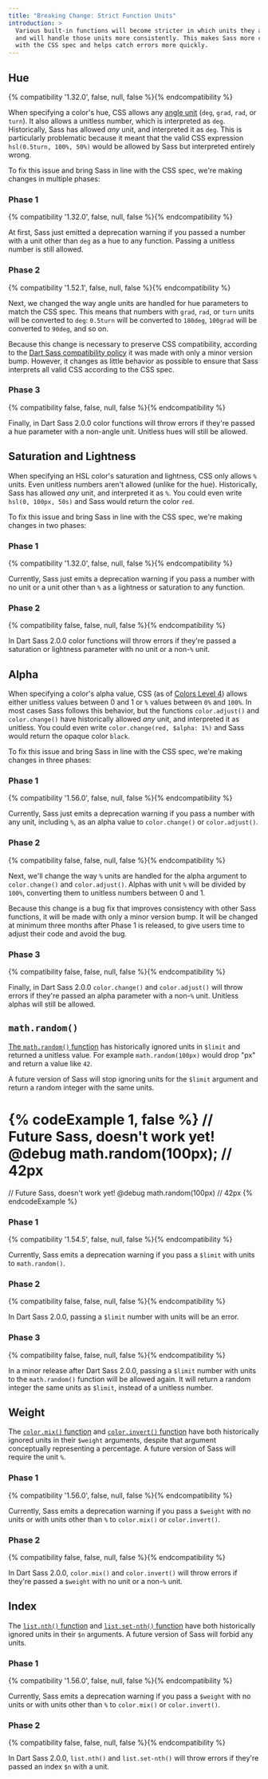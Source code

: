 ```yaml
---
title: "Breaking Change: Strict Function Units"
introduction: >
  Various built-in functions will become stricter in which units they allow
  and will handle those units more consistently. This makes Sass more compatible
  with the CSS spec and helps catch errors more quickly.
---
```


## Hue

{% compatibility '1.32.0', false, null, false %}{% endcompatibility %}

When specifying a color's hue, CSS allows any [angle unit][] (`deg`, `grad`,
`rad`, or `turn`). It also allows a unitless number, which is interpreted as
`deg`. Historically, Sass has allowed *any* unit, and interpreted it as `deg`.
This is particularly problematic because it meant that the valid CSS expression
`hsl(0.5turn, 100%, 50%)` would be allowed by Sass but interpreted entirely
wrong.

[angle unit]: https://drafts.csswg.org/css-values-4/#angles

To fix this issue and bring Sass in line with the CSS spec, we're making changes
in multiple phases:

### Phase 1

{% compatibility '1.32.0', false, null, false %}{% endcompatibility %}

At first, Sass just emitted a deprecation warning if you passed a number with a
unit other than `deg` as a hue to any function. Passing a unitless number is
still allowed.

### Phase 2

{% compatibility '1.52.1', false, null, false %}{% endcompatibility %}

Next, we changed the way angle units are handled for hue parameters to match the
CSS spec. This means that numbers with `grad`, `rad`, or `turn` units will be
converted to `deg`: `0.5turn` will be converted to `180deg`, `100grad` will be
converted to `90deg`, and so on.

Because this change is necessary to preserve CSS compatibility, according to the
[Dart Sass compatibility policy] it was made with only a minor version bump.
However, it changes as little behavior as possible to ensure that Sass
interprets all valid CSS according to the CSS spec.

[Dart Sass compatibility policy]: https://github.com/sass/dart-sass#compatibility-policy

### Phase 3

{% compatibility false, false, null, false %}{% endcompatibility %}

Finally, in Dart Sass 2.0.0 color functions will throw errors if they're passed
a hue parameter with a non-angle unit. Unitless hues will still be allowed.

## Saturation and Lightness

When specifying an HSL color's saturation and lightness, CSS only allows `%`
units. Even unitless numbers aren't allowed (unlike for the hue). Historically,
Sass has allowed *any* unit, and interpreted it as `%`. You could even write
`hsl(0, 100px, 50s)` and Sass would return the color `red`.

To fix this issue and bring Sass in line with the CSS spec, we're making changes
in two phases:

### Phase 1

{% compatibility '1.32.0', false, null, false %}{% endcompatibility %}

Currently, Sass just emits a deprecation warning if you pass a number with no
unit or a unit other than `%` as a lightness or saturation to any function.

### Phase 2

{% compatibility false, false, null, false %}{% endcompatibility %}

In Dart Sass 2.0.0 color functions will throw errors if they're passed a
saturation or lightness parameter with no unit or a non-`%` unit.

## Alpha

When specifying a color's alpha value, CSS (as of [Colors Level 4]) allows
either unitless values between 0 and 1 or `%` values between `0%` and `100%`. In
most cases Sass follows this behavior, but the functions `color.adjust()` and
`color.change()` have historically allowed *any* unit, and interpreted it as
unitless. You could even write `color.change(red, $alpha: 1%)` and Sass would
return the opaque color `black`.

[Colors Level 4]: https://www.w3.org/TR/css-color-4/#typedef-alpha-value

To fix this issue and bring Sass in line with the CSS spec, we're making changes
in three phases:

### Phase 1

{% compatibility '1.56.0', false, null, false %}{% endcompatibility %}

Currently, Sass just emits a deprecation warning if you pass a number with any
unit, including `%`, as an alpha value to `color.change()` or `color.adjust()`.

### Phase 2

{% compatibility false, false, null, false %}{% endcompatibility %}

Next, we'll change the way `%` units are handled for the alpha argument to
`color.change()` and `color.adjust()`. Alphas with unit `%` will be divided by
`100%`, converting them to unitless numbers between 0 and 1.

Because this change is a bug fix that improves consistency with other Sass
functions, it will be made with only a minor version bump. It will be changed at
minimum three months after Phase 1 is released, to give users time to adjust
their code and avoid the bug.

[Dart Sass compatibility policy]: https://github.com/sass/dart-sass#compatibility-policy

### Phase 3

{% compatibility false, false, null, false %}{% endcompatibility %}

Finally, in Dart Sass 2.0.0 `color.change()` and `color.adjust()` will throw
errors if they're passed an alpha parameter with a non-`%` unit. Unitless alphas
will still be allowed.

## `math.random()`

[The `math.random()` function] has historically ignored units in `$limit` and
returned a unitless value. For example `math.random(100px)` would drop "px" and
return a value like `42`.

A future version of Sass will stop ignoring units for the `$limit` argument and
return a random integer with the same units.

[The `math.random()` function]: /documentation/modules/math#random

{% codeExample 1, false %}
// Future Sass, doesn't work yet!
@debug math.random(100px); // 42px
===
// Future Sass, doesn't work yet!
@debug math.random(100px) // 42px
{% endcodeExample %}

### Phase 1

{% compatibility '1.54.5', false, null, false %}{% endcompatibility %}

Currently, Sass emits a deprecation warning if you pass a `$limit` with units to
`math.random()`.

### Phase 2

{% compatibility false, false, null, false %}{% endcompatibility %}

In Dart Sass 2.0.0, passing a `$limit` number with units will be an error.

### Phase 3

{% compatibility false, false, null, false %}{% endcompatibility %}

In a minor release after Dart Sass 2.0.0, passing a `$limit` number with units
to the `math.random()` function will be allowed again. It will return a random
integer the same units as `$limit`, instead of a unitless number.

## Weight

The [`color.mix()` function] and [`color.invert()` function] have both
historically ignored units in their `$weight` arguments, despite that argument
conceptually representing a percentage. A future version of Sass will require
the unit `%`.

[`color.mix()` function]: /documentation/modules/color#mix
[`color.invert()` function]: /documentation/modules/color#invert

### Phase 1

{% compatibility '1.56.0', false, null, false %}{% endcompatibility %}

Currently, Sass emits a deprecation warning if you pass a `$weight` with no
units or with units other than `%` to `color.mix()` or `color.invert()`.

### Phase 2

{% compatibility false, false, null, false %}{% endcompatibility %}

In Dart Sass 2.0.0, `color.mix()` and `color.invert()` will throw errors if
they're passed a `$weight` with no unit or a non-`%` unit.

## Index

The [`list.nth()` function] and [`list.set-nth()` function] have both
historically ignored units in their `$n` arguments. A future version of Sass
will forbid any units.

[`list.nth()` function]: /documentation/modules/list#nth
[`list.set-nth()` function]: /documentation/modules/list#set-nth

### Phase 1

{% compatibility '1.56.0', false, null, false %}{% endcompatibility %}

Currently, Sass emits a deprecation warning if you pass a `$weight` with no
units or with units other than `%` to `color.mix()` or `color.invert()`.

### Phase 2

{% compatibility false, false, null, false %}{% endcompatibility %}

In Dart Sass 2.0.0, `list.nth()` and `list.set-nth()` will throw errors if
they're passed an index `$n` with a unit.
